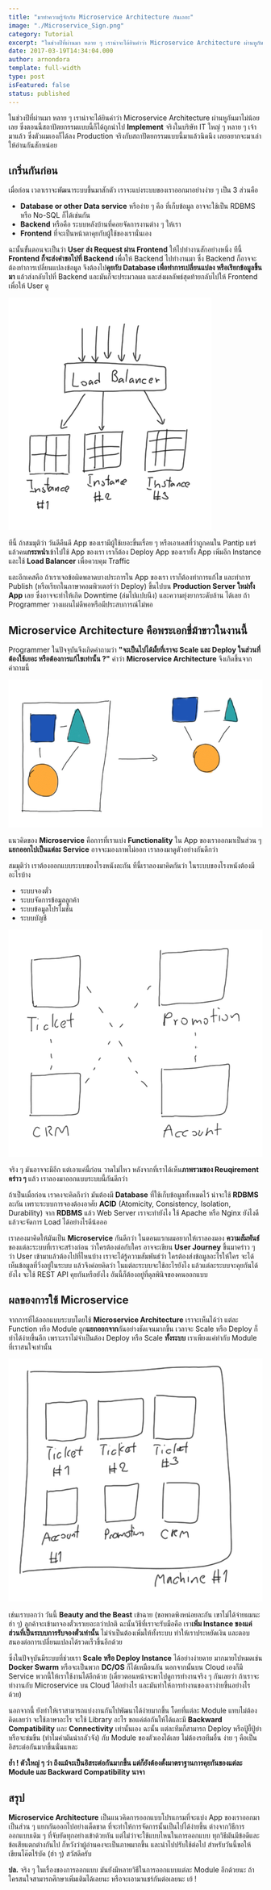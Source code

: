 ```yaml
---
title: "มาทําความรู้จักกับ Microservice Architecture กันเถอะ"
image: "./Microservice_Sign.png"
category: Tutorial
excerpt: "ในช่วงปีที่ผ่านมา หลาย ๆ เราน่าจะได้ยินคำว่า Microservice Architecture ผ่านหูกันมาไม่น้อยเลย ซึ่งตอนนี้สถาปัตยกรรมแบบนี้ก็ได้ถูกนำไป **Implement** จริงในบริษัท IT"
date: 2017-03-19T14:34:04.000
author: arnondora
template: full-width
type: post
isFeatured: false
status: published
---
```


ในช่วงปีที่ผ่านมา หลาย ๆ เราน่าจะได้ยินคำว่า Microservice Architecture ผ่านหูกันมาไม่น้อยเลย ซึ่งตอนนี้สถาปัตยกรรมแบบนี้ก็ได้ถูกนำไป **Implement** จริงในบริษัท IT ใหญ่ ๆ หลาย ๆ เจ้ามาแล้ว ซึ่งตัวผมเองก็ได้ลง Production จริงกับสถาปัตยกรรมแบบนี้มาแล้วนิดนึง เลยอยากจะมาเล่าให้อ่านกันสักหน่อย

## เกริ่นกันก่อน
เมื่อก่อน เวลาเราจะพัฒนาระบบขึ้นมาสักตัว เราจะแบ่งระบบของเราออกมาอย่างง่าย ๆ เป็น 3 ส่วนคือ


* **Database or other Data service** หรือง่าย ๆ คือ ที่เก็บข้อมูล อาจจะใช้เป็น RDBMS หรือ No-SQL ก็ได้เช่นกัน
* **Backend** หรือคือ ระบบหลังบ้านที่คอยจัดการงานต่าง ๆ ให้เรา
* **Frontend** ที่จะเป็นหน้าตาคุยกับผู้ใช้ของเรานั่นเอง

ฉะนั้นขั้นตอนจะเป็นว่า **User ส่ง Request ผ่าน Frontend** ให้ไปทำงานสักอย่างหนึ่ง ทีนี้ **Frontend ก็จะส่งคำขอไปที่ Backend** เพื่อให้ Backend ไปทำงานมา ซึ่ง Backend ก็อาจจะต้องทำการเปลี่ยนแปลงข้อมูล จึงต้องไป**คุยกับ Database เพื่อทำการเปลี่ยนแปลง หรือเรียกข้อมูลขึ้นมา** แล้วส่งกลับไปที่ Backend และมันก็จะประมวลผล และส่งผลลัพธ์สุดท้ายกลับไปให้ Frontend เพื่อให้ User ดู

![](./Microservice1.png)

ทีนี้ ถ้าสมมุติว่า วันดีคืนดี App ของเรามีผู้ใช้เยอะขึ้นเรื่อย ๆ หรือเอาเคสที่ว่าถูกคนใน Pantip แชร์แล้วคน**กระหน่ำ**เข้าไปใช้ App ของเรา เราก็ต้อง Deploy App ของเราทั้ง App เพิ่มอีก Instance และใช้ **Load Balancer** เพื่อควบคุม Traffic

และอีกเคสคือ ถ้าเราเจอข้อผิดพลาดบางประการใน App ของเรา เราก็ต้องทำการแก้ไข และทำการ Publish (หรือเรียกในภาษาคอมพิวเตอร์ว่า Deploy) ขึ้นไปบน **Production Server ใหม่ทั้ง App** เลย ซึ่งอาจจะทำให้เกิด Downtime (ล่มไปแปบนึง) และความยุ่งยากระดับล้าน ได้เลย ถ้า Programmer วางแผนไม่ดีพอหรือมีประสบการณ์ไม่พอ

## Microservice Architecture คือพระเอกขี่ม้าขาวในงานนี้
Programmer ในปัจจุบันจึงเกิดคำถามว่า **"จะเป็นไปได้มั้ยที่เราจะ Scale และ Deploy ในส่วนที่ต้องใช้เยอะ หรือต้องการแก้ไขเท่านั้น ?"** คำว่า **Microservice Architecture** จึงเกิดขึ้นจากคำถามนี้

![](./Microservice2.png)

แนวคิดของ **Microservice** คือการที่เราแบ่ง **Functionality** ใน App ของเราออกมาเป็นส่วน ๆ **แยกออกไปเป็นแต่ละ Service** อาจจะมองภาพไม่ออก เราลองมาดูตัวอย่างกันดีกว่า

สมมุติว่า เราต้องออกแบบระบบของโรงหนังละกัน ทีนี้เราลองมาคิดกันว่า ในระบบของโรงหนังต้องมีอะไรบ้าง


* ระบบจองตั๋ว
* ระบบจัดการข้อมูลลูกค้า
* ระบบข้อมูลโปรโมชั่น
* ระบบบัญชี

![](./Microservice3.png)

จริง ๆ มันอาจจะมีอีก แต่เอาแค่นี้ก่อน วาดไม่ไหว หลังจากที่เราได้เห็น**ภาพรวมของ Reuqirement คร่าว ๆ** แล้ว เราลองมาออกแบบระบบนี้กันดีกว่า

ถ้าเป็นเมื่อก่อน เราคงจะคิดถึงว่า มันต้องมี **Database** ที่ใช้เก็บข้อมูลทั้งหมดไว้ น่าจะใช้ **RDBMS** ละกัน เพราะระบบการจองต้องอาศัย **ACID** (Atomicity, Consistency, Isolation, Durability) จาก **RDBMS** แล้ว Web Server เราจะทำยังไง ใช้ Apache หรือ Nginx ยังไงดี แล้วจะจัดการ Load ได้อย่างไรดีน้อออ

เราลองมาคิดให้มันเป็น **Microservice** กันดีกว่า ในตอนแรกผมอยากให้เราลองมอง **ความสัมพันธ์** ของแต่ละระบบที่เราจะสร้างก่อน ว่าใครต้องต่อกับใคร อาจจะเขียน **User Journey** ขึ้นมาคร่าว ๆ ว่า User เข้ามาแล้วต้องไปที่ไหนบ้าง เราจะได้รู้ความสัมพันธ์ว่า ใครต้องส่งข้อมูลอะไรให้ใคร จะได้เห็นข้อมูลที่วิ่งอยู่ในระบบ แล้วจึงค่อยคิดว่า ในแต่ละระบบจะใช้อะไรยังไง แล้วแต่ละระบบจะคุยกันได้ยังไง จะใช้ REST API คุยกันหรือยังไง อันนี้ก็ต้องอยู่ที่ดุลพินิจของคนออกแบบ

## ผลของการใช้ Microservice
จากการที่ได้ออกแบบระบบโดยใช้ **Microservice Architecture** เราจะเห็นได้ว่า แต่ละ Function หรือ Module ถูก**แยกออกจาก**กันอย่างชัดเจนมากขึ้น เวลาจะ Scale หรือ Deploy ก็ทำได้ง่ายขึ้นอีก เพราะเราไม่จำเป็นต้อง Deploy หรือ Scale **ทั้งระบบ** เราเพียงแค่ทำกับ Module ที่เราสนใจเท่านั้น

![Microservice Architecture](./Microservice4.png)

เช่นเราบอกว่า วันนี้ **Beauty and the Beast** เข้าฉาย (ขอพาดพิงหน่อยละกัน เขาไม่ได้จ่ายผมนะ ฮ่า ๆ) ลูกค้าจะเข้ามาจองตั๋วเราเยอะกว่าปกติ ฉะนั้นวิธีที่เราจะรับมือคือ เรา**เพิ่ม Instance ของแค่ส่วนที่เป็นระบบการรับจองตั๋วเท่านั้น** ไม่จำเป็นต้องเพิ่มให้ทั้งระบบ ทำให้เราประหยัดเงิน และตอบสนองต่อการเปลี่ยนแปลงได้รวดเร็วขึ้นอีกด้วย

ซึ่งในปัจจุบันมีระบบที่ช่วยเรา **Scale หรือ Deploy Instance** ได้อย่างง่ายดาย มากมายไปหมดเช่น **Docker Swarm** หรือจะเป็นพวก **DC/OS** ก็ได้เหมือนกัน นอกจากนั้นบน Cloud เองก็มี Service พวกนี้ให้เราใช้งานได้อีกด้วย (เดี๋ยวตอนหน้าจะพาไปดูการทำงานจริง ๆ กันเลยว่า ถ้าเราจะทำงานกับ Microservice บน Cloud ได้อย่างไร และมันทำให้การทำงานของเราง่ายขึ้นอย่างไรด้วย)

นอกจากนี้ ยังทำให้เราสามารถแบ่งงานกันไปพัฒนาได้ง่ายมากขึ้น โดยที่แต่ละ Module แทบไม่ต้องคิดเลยว่า จะใช้ภาษาอะไร จะใช้ Library อะไร ขอแค่ต่อกันให้ได้และมี **Backward Compatibility** และ **Connectivity** เท่านั้นเอง ฉะนั้น แต่ละทีมก็สามารถ Deploy หรือปู้ยี้ปู้ยำ หรือจะข่มขืน (ทำไมคำมันน่ากลัวจัง) กับ Module ของตัวเองได้เลย ไม่ต้องรอทีมอื่น ง่าย ๆ คือเป็นอิสระต่อกันมากขึ้นนั่นแหละ

**ย้ำ ! ตัวใหญ่ ๆ ว่า ถึงแม้จะเป็นอิสระต่อกันมากขึ้น แต่ก็ยังต้องตั้งมาตราฐานการคุยกันของแต่ละ Module และ Backward Compatibility นาจา**

## สรุป
**Microservice Architecture** เป็นแนวคิดการออกแบบโปรแกรมที่จะแบ่ง App ของเราออกมาเป็นส่วน ๆ แยกกันออกไปอย่างเด็ดขาด ที่จะทำให้การจัดการนั้นเป็นไปได้ง่ายขึ้น ต่างจากวิธีการออกแบบเดิม ๆ ที่จับยัดทุกอย่างเข้าด้วยกัน แต่ไม่ว่าจะใช้แบบไหนในการออกแบบ ทุกวิธีมันมีข้อดีและข้อเสียแตกต่างกันไป ก็หวังว่าผู้อ่านคงจะเป็นภาพมากขึ้น และนำไปปรับใช้ต่อไป สำหรับวันนี้ขอให้เขียนโค๊ตไร้บัค (ฮ่า ๆ) สวัสดีครับ

**ปล.** จริง ๆ ในเรื่องของการออกแบบ มันยังมีหลายวิธีในการออกแบบแต่ละ Module อีกด้วยนะ ถ้าใครสนใจสามารถศึกษาเพิ่มเติมได้เลยนะ หรือจะเอามาแชร์กันต่อเลยนะ เย้ !
